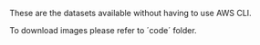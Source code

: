 These are the datasets available without having to use AWS CLI.

To download images please refer to ´code´ folder.
